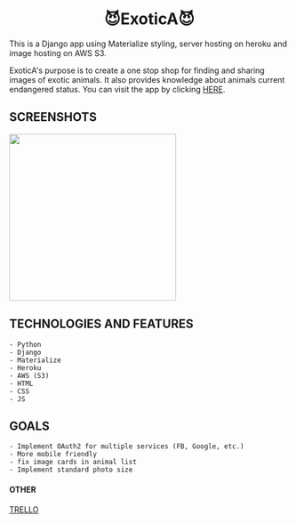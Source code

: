 # <center>**😈ExoticA😈**</center>

This is a Django app using Materialize styling, server hosting on heroku and image hosting on AWS S3.

ExoticA's purpose is to create a one stop shop for finding and sharing images of exotic animals. It also provides knowledge about animals current endangered status. You can visit the app by clicking [HERE](https://exoticaa88.herokuapp.com/).

## SCREENSHOTS
<img alt="" src="" width='300px'>

## TECHNOLOGIES AND FEATURES
    - Python
    - Django
    - Materialize
    - Heroku
    - AWS (S3)
    - HTML
    - CSS
    - JS

## GOALS
    - Implement OAuth2 for multiple services (FB, Google, etc.)
    - More mobile friendly
    - fix image cards in animal list
    - Implement standard photo size
    


#### OTHER
[TRELLO](https://trello.com/b/U9wQTjdB/exotica)